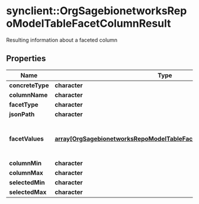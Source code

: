 # synclient::OrgSagebionetworksRepoModelTableFacetColumnResult

Resulting information about a faceted column

## Properties
Name | Type | Description | Notes
------------ | ------------- | ------------- | -------------
**concreteType** | **character** |  | [optional] 
**columnName** | **character** |  | [optional] 
**facetType** | **character** |  | [optional] 
**jsonPath** | **character** |  | [optional] 
**facetValues** | [**array[OrgSagebionetworksRepoModelTableFacetColumnResultValueCount]**](org.sagebionetworks.repo.model.table.FacetColumnResultValueCount.md) | The list of QueryFacetResultValue that contain frequency counts for its most frequent values  | [optional] 
**columnMin** | **character** |  | [optional] 
**columnMax** | **character** |  | [optional] 
**selectedMin** | **character** |  | [optional] 
**selectedMax** | **character** |  | [optional] 


